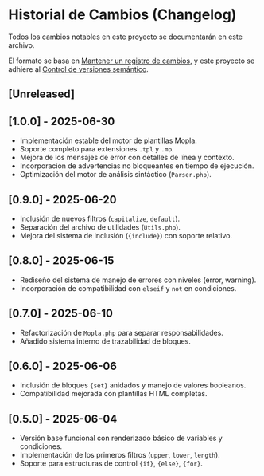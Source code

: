 # Historial de Cambios (Changelog)
Todos los cambios notables en este proyecto se documentarán en este archivo.

El formato se basa en [Mantener un registro de cambios](https://keepachangelog.com/en/1.0.0/), 
y este proyecto se adhiere al [Control de versiones semántico](https://semver.org/spec/v2.0.0.html).

## [Unreleased]

## [1.0.0] - 2025-06-30
- Implementación estable del motor de plantillas Mopla.
- Soporte completo para extensiones `.tpl` y `.mp`.
- Mejora de los mensajes de error con detalles de línea y contexto.
- Incorporación de advertencias no bloqueantes en tiempo de ejecución.
- Optimización del motor de análisis sintáctico (`Parser.php`).

## [0.9.0] - 2025-06-20

- Inclusión de nuevos filtros (`capitalize`, `default`).
- Separación del archivo de utilidades (`Utils.php`).
- Mejora del sistema de inclusión (`{include}`) con soporte relativo.

## [0.8.0] - 2025-06-15

- Rediseño del sistema de manejo de errores con niveles (error, warning).
- Incorporación de compatibilidad con `elseif` y `not` en condiciones.

## [0.7.0] - 2025-06-10

- Refactorización de `Mopla.php` para separar responsabilidades.
- Añadido sistema interno de trazabilidad de bloques.

## [0.6.0] - 2025-06-06

- Inclusión de bloques `{set}` anidados y manejo de valores booleanos.
- Compatibilidad mejorada con plantillas HTML completas.

## [0.5.0] - 2025-06-04

- Versión base funcional con renderizado básico de variables y condiciones.
- Implementación de los primeros filtros (`upper`, `lower`, `length`).
- Soporte para estructuras de control `{if}`, `{else}`, `{for}`.
